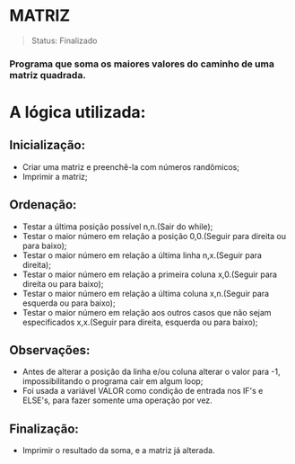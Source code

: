 <h1>MATRIZ</h1>

>Status: Finalizado

### Programa que soma os maiores valores do caminho de uma matriz quadrada.

# A lógica utilizada:

## Inicialização:

+ Criar uma matriz e preenchê-la com números randômicos;
+ Imprimir a matriz;

## Ordenação:

+ Testar a última posição possível n,n.(Sair do while);
+ Testar o maior número em relação a posição 0,0.(Seguir para direita ou para baixo);
+ Testar o maior número em relação a última linha n,x.(Seguir para direita);
+ Testar o maior número em relação a primeira coluna x,0.(Seguir para direita ou para baixo);
+ Testar o maior número em relação a última coluna x,n.(Seguir para esquerda ou para baixo);
+ Testar o maior número em relação aos outros casos que não sejam especificados x,x.(Seguir para direita, esquerda ou para baixo);

## Observações:

+ Antes de alterar a posição da linha e/ou coluna alterar o valor para -1, impossibilitando o programa cair em algum loop;
+ Foi usada a variável VALOR como condição de entrada nos IF's e ELSE's, para fazer somente uma operação por vez.

## Finalização:

+ Imprimir o resultado da soma, e a matriz já alterada.